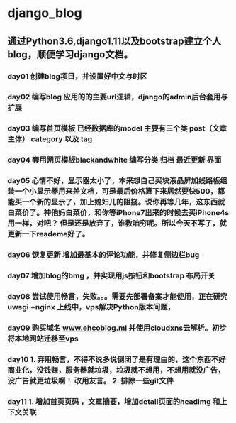 # django_blog


## 通过Python3.6,django1.11以及bootstrap建立个人blog，顺便学习django文档。
### day01 创建blog项目，并设置好中文与时区
### day02 编写blog 应用的的主要url逻辑，django的admin后台套用与扩展
### day03 编写首页模板 已经数据库的model 主要有三个类 post（文章主体） category 以及 tag
### day04 套用网页模板blackandwhite 编写分类 归档 最近更新 界面
### day05 心情不好，显示器太小了，本来想自己买块液晶屏加线路板组装一个小显示器用来差文档，可是最后价格算下来居然要快500，都能买一个新的显示了，加上媳妇儿的阻挠。说你再等几年，这东西就白菜价了。神他妈白菜价，和你等iPhone7出来的时候去买iPhone4s用一样，对吧？ 但是还是放弃了，谁教咱穷呢。所以今天不写了，就更新一下reademe好了。
### day06 恢复更新  增加最基本的评论功能，并修复侧边栏bug
### day07 增加blog的bmg ，并实现用js按钮和bootstrap 布局开关
### day08 尝试使用畅言，失败。。。需要先部署备案才能使用，正在研究 uwsgi +nginx 上线中，vps解决Python版本问题，
### day09  购买域名 www.ehcoblog.ml 并使用cloudxns云解析。初步将本地网站迁移至vps
### day10  1. 弃用畅言，不得不说多说倒闭了是有理由的，这个东西不好商业化，没钱赚，服务器就垃圾，垃圾就不想用，不想用就没广告，没广告就更垃圾啊！ 改用友言。 2. 排除一些git文件
### day11  1. 增加首页页码 ，文章摘要，增加detail页面的headimg 和上下文关联